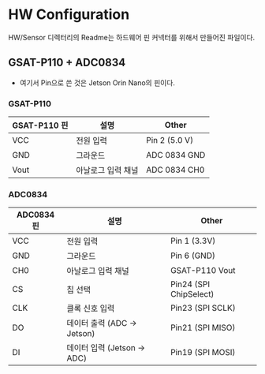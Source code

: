 # HW Configuration
HW/Sensor 디렉터리의 Readme는 하드웨어 핀 커넥터를 위해서 만들어진 파일이다.

## GSAT-P110 + ADC0834

* 여기서 Pin으로 쓴 것은 Jetson Orin Nano의 핀이다.

### GSAT-P110
| **GSAT-P110 핀** | **설명**                  | **Other**                  |
|------------------|---------------------------|----------------------------|
| VCC              | 전원 입력                 | Pin 2 (5.0 V)              |
| GND              | 그라운드                  | ADC 0834 GND               |
| Vout             | 아날로그 입력 채널        | ADC 0834 CH0               |

### ADC0834
| **ADC0834 핀**   | **설명**                  | **Other**                  |
|------------------|---------------------------|----------------------------|
| VCC              | 전원 입력                 | Pin 1 (3.3V)               |
| GND              | 그라운드                  | Pin 6 (GND)                |
| CH0              | 아날로그 입력 채널        | GSAT-P110 Vout  |
| CS               | 칩 선택                   | Pin24 (SPI ChipSelect)     |
| CLK              | 클록 신호 입력            | Pin23 (SPI SCLK)           |
| DO               | 데이터 출력 (ADC → Jetson)| Pin21 (SPI MISO)           |
| DI               | 데이터 입력 (Jetson → ADC)| Pin19 (SPI MOSI)           |